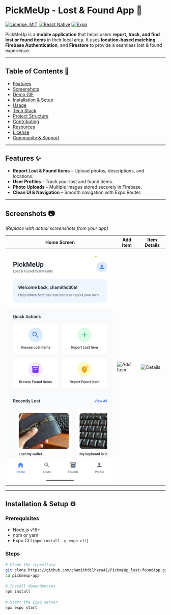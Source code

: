 # PickMeUp - Lost & Found App 📱

[![License: MIT](https://img.shields.io/badge/License-MIT-blue.svg)](LICENSE)
[![React Native](https://img.shields.io/badge/React_Native-v0.71-blue)](https://reactnative.dev/)
[![Expo](https://img.shields.io/badge/Expo-v49.0.0-green)](https://expo.dev/)

PickMeUp is a **mobile application** that helps users **report, track, and find lost or found items** in their local area. It uses **location-based matching**, **Firebase Authentication**, and **Firestore** to provide a seamless lost & found experience.  

---

## Table of Contents 📖

- [Features](#features-✨)  
- [Screenshots](#screenshots-📷)  
- [Demo GIF](#demo-gif-🎬)  
- [Installation & Setup](#installation--setup-⚙️)  
- [Usage](#usage-🛠️)  
- [Tech Stack](#tech-stack-🧰)  
- [Project Structure](#project-structure-📂)  
- [Contributing](#contributing-🤝)  
- [Resources](#resources-📚)  
- [License](#license-📝)  
- [Community & Support](#community--support-💬)  

---

## Features ✨

- **Report Lost & Found Items** – Upload photos, descriptions, and locations.  
- **User Profiles** – Track your lost and found items.  
- **Photo Uploads** – Multiple images stored securely in Firebase.  
- **Clean UI & Navigation** – Smooth navigation with Expo Router.  

---

## Screenshots 📷

*(Replace with actual screenshots from your app)*  

| Home Screen | Add Item | Item Details |
|------------|----------|--------------|
| ![Home](screenshots/home.png) | ![Add Item](screenshots/add_item.png) | ![Details](screenshots/item_details.png) |

---

## Installation & Setup ⚙️

### Prerequisites
- Node.js v16+  
- npm or yarn  
- Expo CLI (`npm install -g expo-cli`)  

### Steps

```bash
# Clone the repository
git clone https://github.com/chamithdilhara41/PickmeUp_lost-foundApp.git
cd pickmeup-app

# Install dependencies
npm install

# Start the Expo server
npx expo start
